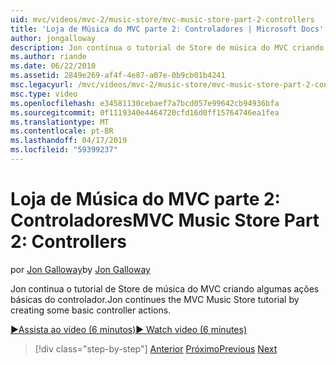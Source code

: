 ```yaml
---
uid: mvc/videos/mvc-2/music-store/mvc-music-store-part-2-controllers
title: 'Loja de Música do MVC parte 2: Controladores | Microsoft Docs'
author: jongalloway
description: Jon continua o tutorial de Store de música do MVC criando algumas ações básicas do controlador.
ms.author: riande
ms.date: 06/22/2010
ms.assetid: 2849e269-af4f-4e87-a07e-0b9cb01b4241
msc.legacyurl: /mvc/videos/mvc-2/music-store/mvc-music-store-part-2-controllers
msc.type: video
ms.openlocfilehash: e34581130cebaef7a7bcd057e99642cb94936bfa
ms.sourcegitcommit: 0f1119340e4464720cfd16d0ff15764746ea1fea
ms.translationtype: MT
ms.contentlocale: pt-BR
ms.lasthandoff: 04/17/2019
ms.locfileid: "59399237"
---
```

# <a name="mvc-music-store-part-2-controllers"></a><span data-ttu-id="7dc03-103">Loja de Música do MVC parte 2: Controladores</span><span class="sxs-lookup"><span data-stu-id="7dc03-103">MVC Music Store Part 2: Controllers</span></span>

<span data-ttu-id="7dc03-104">por [Jon Galloway](https://github.com/jongalloway)</span><span class="sxs-lookup"><span data-stu-id="7dc03-104">by [Jon Galloway](https://github.com/jongalloway)</span></span>

<span data-ttu-id="7dc03-105">Jon continua o tutorial de Store de música do MVC criando algumas ações básicas do controlador.</span><span class="sxs-lookup"><span data-stu-id="7dc03-105">Jon continues the MVC Music Store tutorial by creating some basic controller actions.</span></span>

[<span data-ttu-id="7dc03-106">&#9654;Assista ao vídeo (6 minutos)</span><span class="sxs-lookup"><span data-stu-id="7dc03-106">&#9654; Watch video (6 minutes)</span></span>](https://channel9.msdn.com/Blogs/ASP-NET-Site-Videos/mvc-music-store-part-2-controllers)

> [!div class="step-by-step"]
> <span data-ttu-id="7dc03-107">[Anterior](mvc-music-store-part-1-intro-tools-and-project-structure.md)
> [Próximo](mvc-music-store-part-3-views-and-viewmodels.md)</span><span class="sxs-lookup"><span data-stu-id="7dc03-107">[Previous](mvc-music-store-part-1-intro-tools-and-project-structure.md)
[Next](mvc-music-store-part-3-views-and-viewmodels.md)</span></span>
